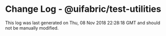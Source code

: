 # Change Log - @uifabric/test-utilities

This log was last generated on Thu, 08 Nov 2018 22:28:18 GMT and should not be manually modified.